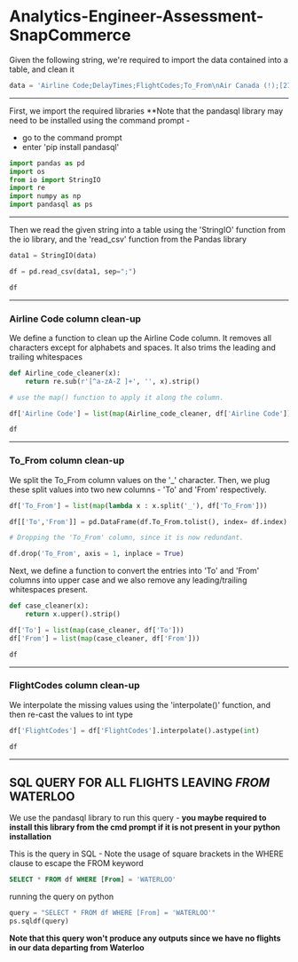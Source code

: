 # Analytics-Engineer-Assessment-SnapCommerce

Given the following string, we're required to import the data contained into a table, and clean it

```python
data = 'Airline Code;DelayTimes;FlightCodes;To_From\nAir Canada (!);[21, 40];20015.0;WAterLoo_NEWYork\n<Air France> (12);[];;Montreal_TORONTO\n(Porter Airways. );[60, 22, 87];20035.0;CALgary_Ottawa\n12. Air France;[78, 66];;Ottawa_VANcouvER\n""".\\.Lufthansa.\\.""";[12, 33];20055.0;london_MONTreal\n'
```

---
First, we import the required libraries
**Note that the pandasql library may need to be installed using the command prompt -
* go to the command prompt
* enter 'pip install pandasql'

```python
import pandas as pd
import os
from io import StringIO
import re
import numpy as np
import pandasql as ps
```

---

Then we read the given string into a table using the 'StringIO' function from the io library, and the 'read_csv' function from the Pandas library
```python
data1 = StringIO(data)

df = pd.read_csv(data1, sep=";")

df
```

---
### Airline Code column clean-up

We define a function to clean up the Airline Code column. It removes all characters except for alphabets and spaces. It also trims the leading and trailing whitespaces
```python
def Airline_code_cleaner(x):
    return re.sub(r'[^a-zA-Z ]+', '', x).strip()

# use the map() function to apply it along the column.

df['Airline Code'] = list(map(Airline_code_cleaner, df['Airline Code']))

df
```

---

### To_From column clean-up

We split the To_From column values on the '\_' character. Then, we plug these split values into two new columns - 'To' and 'From' respectively.
```python
df['To_From'] = list(map(lambda x : x.split('_'), df['To_From']))

df[['To','From']] = pd.DataFrame(df.To_From.tolist(), index= df.index)

# Dropping the 'To_From' column, since it is now redundant.

df.drop('To_From', axis = 1, inplace = True)
```

Next, we define a function to convert the entries into 'To' and 'From' columns into upper case and we also remove any leading/trailing whitespaces present.
```python
def case_cleaner(x):
    return x.upper().strip()

df['To'] = list(map(case_cleaner, df['To']))
df['From'] = list(map(case_cleaner, df['From']))

df
```

---

### FlightCodes column clean-up

We interpolate the missing values using the 'interpolate()' function, and then re-cast the values to int type

```python
df['FlightCodes'] = df['FlightCodes'].interpolate().astype(int)

df
```

---

## SQL QUERY FOR ALL FLIGHTS LEAVING *FROM* WATERLOO

We use the pandasql library to run this query - **you maybe required to install this library from the cmd prompt if it is not present in your python installation**

This is the query in SQL - Note the usage of square brackets in the WHERE clause to escape the FROM keyword
```SQL
SELECT * FROM df WHERE [From] = 'WATERLOO'
```
running the query on python

```python
query = "SELECT * FROM df WHERE [From] = 'WATERLOO'"
ps.sqldf(query)
```

**Note that this query won't produce any outputs since we have no flights in our data departing from Waterloo**
